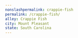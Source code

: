 ```yaml
---
﻿nonslashpermalink: crappie-fish
permalink: /crappie-fish/
alley: Crappie Fish
city: Mount Pleasant
state: South Carolina
---
```

